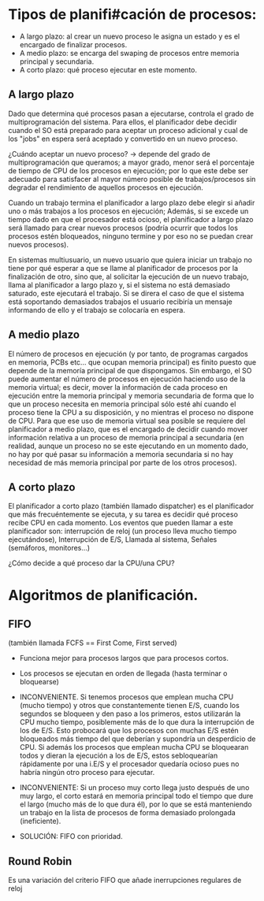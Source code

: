 # Tipos de planifi#cación de procesos:

* A largo plazo: al crear un nuevo proceso le asigna un estado y es el encargado de finalizar procesos.
* A medio plazo: se encarga del swaping de procesos entre memoria principal y secundaria. 
* A corto plazo: qué proceso ejecutar en este momento. 


## A largo plazo 

Dado que determina qué procesos pasan a ejecutarse, controla el grado de multiprogramación del sistema. Para ellos, el planificador debe decidir cuando el SO está preparado para aceptar un proceso adicional y cual de los "jobs" en espera será aceptado y convertido en un nuevo proceso.

¿Cuándo aceptar un nuevo proceso? -> depende del grado de multiprogramación que queramos; a mayor grado, menor será el porcentaje de tiempo de CPU de los procesos en ejecución; por lo que este debe ser adecuado para satisfacer al mayor número posible de trabajos/procesos sin degradar el rendimiento de aquellos procesos en ejecución. 

Cuando un trabajo termina el planificador a largo plazo debe elegir si añadir uno o más trabajos a los procesos en ejecución; Además, si se excede un tiempo dado en que el procesador está ocioso, el planificador a largo plazo será llamado para crear nuevos procesos (podría ocurrir que todos los procesos estén bloqueados, ninguno termine y por eso no se puedan crear nuevos procesos). 

En sistemas multiusuario, un nuevo usuario que quiera iniciar un trabajo no tiene por qué esperar a que se llame al planificador de procesos por la finalización de otro, sino que, al solicitar la ejecución de un nuevo trabajo, llama al planificador a largo plazo y, si el sistema no está demasiado saturado, este ejecutará el trabajo. Si se direra el caso de que el sistema está soportando demasiados trabajos el usuario recibiría un mensaje informando de ello y el trabajo se colocaría en espera.

## A medio plazo

El número de procesos en ejecución (y por tanto, de programas cargados en memoria, PCBs etc... que ocupan memoria principal) es finito puesto que depende de la memoría principal de que dispongamos. Sin embargo, el SO puede aumentar el número de procesos en ejecución haciendo uso de la memoria virtual; es decir, mover la información de cada proceso en ejecución entre la memoria principal y memoria secundaria de forma que lo que un proceso necesita en memoria principal sólo esté ahí cuando el proceso tiene la CPU a su disposición, y no mientras el proceso no dispone de CPU. 
Para que ese uso de memoria virtual sea posible se requiere del planificador a medio plazo, que es el encargado de decidir cuando mover información relativa a un proceso de memoria principal a secundaria (en realidad, aunque un proceso no se este ejecutando en un momento dado, no hay por qué pasar su información a memoria secundaria si no hay necesidad de más memoria principal por parte de los otros procesos).

## A corto plazo

El planificador a corto plazo (también llamado dispatcher) es el planificador que más frecuéntemente se ejecuta, y su tarea es decidir qué proceso recibe CPU en cada momento. Los eventos que pueden llamar a este planificador son: interrupción de reloj (un proceso lleva mucho tiempo ejecutándose), Interrupción de E/S, Llamada al sistema, Señales (semáforos, monitores...) 

¿Cómo decide a qué proceso dar la CPU/una CPU? 

# Algoritmos de planificación.

## FIFO 

(también llamada FCFS == First Come, First served)

* Funciona mejor para procesos largos que para procesos cortos. 
* Los procesos se ejecutan en orden de llegada (hasta terminar o bloquearse) 

* INCONVENIENTE. Si tenemos procesos que emplean mucha CPU (mucho tiempo) y otros que constantemente tienen E/S, cuando los segundos se bloqueen y den paso a los primeros, estos utilizarán la CPU mucho tiempo, posiblemente más de lo que dura la interrupción de los de E/S. Esto probocará que los procesos con muchas E/S estén bloqueados más tiempo del que deberían y supondría un desperdicio de CPU. Si además los procesos que emplean mucha CPU se bloquearan todos y dieran la ejecución a los de E/S, estos sebloquearían rápidamente por una i.E/S y el procesador quedaría ocioso pues no habría ningún otro proceso para ejecutar. 

* INCONVENIENTE: Si un proceso muy corto llega justo después de uno muy largo, el corto estará en memoria principal todo el tiempo que dure el largo (mucho más de lo que dura él), por lo que se está manteniendo un trabajo en la lista de procesos de forma demasiado prolongada (ineficiente). 

* SOLUCIÓN: FIFO con prioridad.

## Round Robin 

Es una variación del criterio FIFO que añade inerrupciones regulares de reloj
